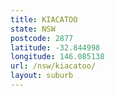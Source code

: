 ```yaml
---
title: KIACATOO
state: NSW
postcode: 2877
latitude: -32.844998
longitude: 146.085138
url: /nsw/kiacatoo/
layout: suburb
---
```

